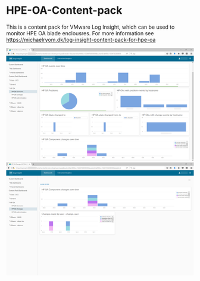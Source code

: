 # HPE-OA-Content-pack
This is a content pack for VMware Log Insight, which can be used to monitor HPE OA blade enclousres.
For more information see https://michaelryom.dk/log-insight-content-pack-for-hpe-oa

<img src="https://github.com/MichaelRyom/HPE-OA-Content-pack/blob/master/HP_OA_Overview.png">
<img src="https://github.com/MichaelRyom/HPE-OA-Content-pack/blob/master/HP_OA_Changes.png">

